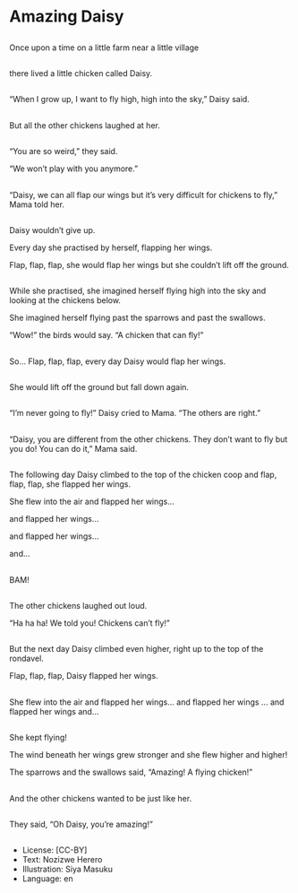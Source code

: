 # Amazing Daisy

##
Once upon a time on a little farm near a little village

##
there lived a little chicken called Daisy.

##
“When I grow up, I want to fly high, high into the sky,” Daisy said.

##
But all the other chickens laughed at her.

##
“You are so weird,” they said.

“We won’t play with you anymore.”

##
“Daisy, we can all flap our wings but it’s very difficult for chickens to fly,” Mama told her.

##
Daisy wouldn’t give up.

Every day she practised by herself, flapping her wings.

Flap, flap, flap, she would flap her wings but she couldn’t lift off the ground.

##
While she practised, she imagined herself flying high into the sky and looking at the chickens below.

She imagined herself flying past the sparrows and past the swallows.

“Wow!” the birds would say. “A chicken that can fly!”

##
So... Flap, flap, flap, every day Daisy would flap her wings.

##
She would lift off the ground but fall down again.

##
“I’m never going to fly!” Daisy cried to Mama. “The others are right.”

##
“Daisy, you are different from the other chickens. They don’t want to fly but you do! You can do it,” Mama said.

##
The following day Daisy climbed to the top of the chicken coop and flap, flap, flap, she flapped her wings.

She flew into the air and flapped her wings...

and flapped her wings...

and flapped her wings...

and...

##
BAM!

##
The other chickens laughed out loud.

“Ha ha ha! We told you! Chickens can’t fly!”

##
But the next day Daisy climbed even higher, right up to the top of the rondavel.

Flap, flap, flap, Daisy flapped her wings.

##
She flew into the air and flapped her wings... and flapped her wings ... and flapped her wings and...

##
She kept flying!

The wind beneath her wings grew stronger and she flew higher and higher!

The sparrows and the swallows said, “Amazing! A flying chicken!”

##
And the other chickens wanted to be just like her.

##
They said, “Oh Daisy, you’re amazing!”

##
* License: [CC-BY]
* Text: Nozizwe Herero
* Illustration: Siya Masuku
* Language: en
